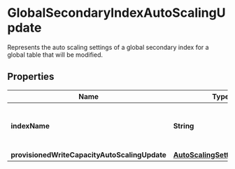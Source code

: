 

# GlobalSecondaryIndexAutoScalingUpdate

Represents the auto scaling settings of a global secondary index for a global table that will be modified.

## Properties

| Name | Type | Description | Notes |
|------------ | ------------- | ------------- | -------------|
|**indexName** | **String** | The name of the global secondary index. |  [optional] |
|**provisionedWriteCapacityAutoScalingUpdate** | [**AutoScalingSettingsUpdate**](AutoScalingSettingsUpdate.md) |  |  [optional] |




